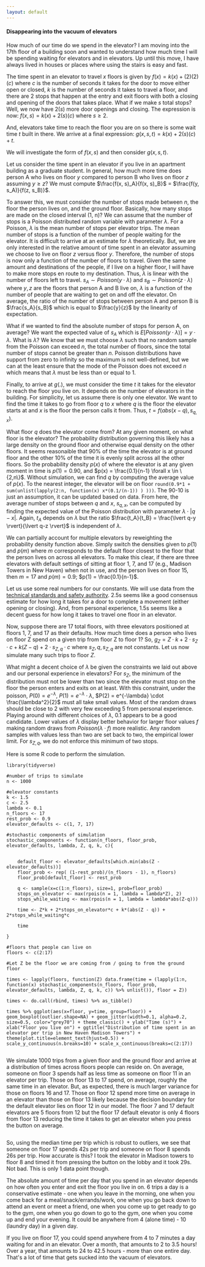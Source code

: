 ```yaml
---
layout: default
---
```


#### Disappearing into the vacuum of elevators

How much of our time do we spend in the elevator? I am moving into the 17th floor of a building soon and wanted to understand how much time I will be spending waiting for elevators and in elevators. Up until this move, I have always lived in houses or places where using the stairs is easy and fast. 

The time spent in an elevator to travel $x$ floors is given by $f(x) = k(x) + (2)(2)(c)$ where $c$ is the number of seconds it takes for the door to move either open or closed, $k$ is the number of seconds it takes to travel a floor, and there are 2 stops that happen at the entry and exit floors with both a closing and opening of the doors that takes place. What if we make $s$ total stops? Well, we now have $2(s)$ more door openings and closing. The expression is now: $f(x, s) = k(x) + 2(s)(c)$ where $s \geq 2$.  

And, elevators take time to reach the floor you are on so there is some wait time $t$ built in there. We arrive at a final expression: $g(x, s, t) = k(x) + 2(s)(c) + t$.

We will investigate the form of $f(x,s)$ and then consider $g(x,s,t)$. 

Let us consider the time spent in an elevator if you live in an apartment building as a graduate student. In general, how much more time does person A who lives on floor $y$ compared to person B who lives on floor $z$ assuming $y \geq z$? We must compute $\frac{f(x, s)_A}{f(x, s)_B}$ = $\frac{f(y, s_A)}{f(z, s_B)}$.

To answer this, we must consider the number of stops made between $n$, the floor the person lives on, and the ground floor. Basically, how many stops are made on the closed interval (1, n)? We can assume that the number of stops is a Poisson distributed random variable with parameter $\lambda$. For a Poisson, $\lambda$ is the mean number of stops per elevator trips. The mean number of stops is a function of the number of people waiting for the elevator. It is difficult to arrive at an estimate for $\lambda$ theoretically. But, we are only interested in the relative amount of time spent in an elevator assuming we choose to live on floor $z$ versus floor $y$. Therefore, the number of stops is now only a function of the number of floors to travel. Given the same amount and destinations of the people, if I live on a higher floor, I will have to make more stops en route to my destination. Thus, $\lambda$ is linear with the number of floors left to travel. $s_A \sim Poisson(y\cdot\lambda)$ and $s_B \sim Poisson(z\cdot\lambda)$  where $y,z$ are the floors that person A and B live on, $\lambda$ is a function of the number of people that are waiting to get on and off the elevator. On average, the ratio of the number of stops between person A and person B is $\frac{s_A}{s_B}$ which is equal to $\frac{y}{z}$ by the linearity of expectation. 

What if we wanted to find the absolute number of stops for person A, on average? We want the expected value of $s_A$ which is $E[Poisson(y\cdot\lambda)] = y\cdot\lambda$. What is $\lambda$? We know that we must choose $\lambda$ such that no random sample from the Poisson can exceed $n$, the total number of floors, since the total number of stops cannot be greater than $n$. Poisson distributions have support from zero to infinity so the maximum is not well-defined, but we can at the least ensure that the mode of the Poisson does not exceed $n$ which means that $\lambda$ must be less than or equal to 1. 

Finally, to arrive at $g(.)$, we must consider the time $t$ it takes for the elevator to reach the floor you live on. It depends on the number of elevators in the building. For simplicity, let us assume there is only one elevator. We want to find the time it takes to go from floor $q$ to $x$ where $q$ is the floor the elevator starts at and $x$ is the floor the person calls it from. Thus, $t = f(abs(x-q),s_{q,x})$. 

What floor $q$ does the elevator come from? At any given moment, on what floor is the elevator? The probability distribution governing this likely has a large density on the ground floor and otherwise equal density on the other floors. It seems reasonaible that 90% of the time the elevator is at ground floor and the other 10% of the time it is evenly split across all the other floors. So the probability density $p(x)$ of where the elevator is at any given moment in time is $p(1) = 0.90$, and $p(x) = \frac{0.1}{n-1} \forall x \in \{2,n\}$. Without simulation, we can find $q$ by computing the average value of $p(x)$. To the nearest integer, the elevator will be on floor `round(0.9*1 + sum(unlist(lapply(2:n, function(x) x*(0.1/(n-1)) ) )))`. The 90-10 is just an assumption, it can be updated based on data. From here, the average number of stops between $q$ and $x$, $s_{q,x}$, can be computed by finding the expected value of the Poisson distribution with parameter $\lambda\cdot\lvert q-x \rvert$. Again, $t_A$ depends on $\lambda$ but the ratio $\frac{t_A}{t_B} = \frac{\lvert q-y \rvert}{\lvert q-z \rvert}$ is independent of $\lambda$. 

We can partially account for multiple elevators by reweighting the probability density function above. Simply switch the densities given to $p(1)$ and $p(m)$ where $m$ corresponds to the default floor closest to the floor that the person lives on across all elevators. To make this clear, if there are three elevators with default settings of sitting at floor 1, 7, and 17  (e.g., Madison Towers in New Haven) when not in use, and the person lives on floor 15, then $m = 17$ and $p(m) = 0.9$; $p(1) = \frac{0.1}{n-1}$.  

Let us use some real numbers for our constants. We will use data from the [technical standards and safety authority](https://www.tssa.org/en/elevating-devices/resources/Documents/Closing-Time-of-Elevator-Horizontal-Sliding-Doors.pdf). 2.5s seems like a good consensus estimate for how long it takes for a door to complete a movement (either opening or closing). And, from personal experience, 1.5s seems like a decent guess for how long it takes to travel one floor in an elevator. 

Now, suppose there are 17 total floors, with three elevators positioned at floors 1, 7, and 17 as their defaults. How much time does a person who lives on floor Z spend on a given trip from floor Z to floor 1? So, $g_Z = Z\cdot k + 2\cdot s_Z \cdot c + k(Z - q) + 2\cdot s_{Z, q}\cdot c$ where $s_Z, q, s_{Z,q}$ are not constants. Let us now simulate many such trips to floor $Z$. 

What might a decent choice of $\lambda$ be given the constraints we laid out above and our personal experience in elevators? For $s_Z$, the minimum of the distribution must not be lower than two since the elevator must stop on the floor the person enters and exits on at least. With this constraint, under the poisson, $P(0) = e^{-\lambda}$, $P(1) = e^{-\lambda} \cdot \lambda$, $P(2) = e^{-\lambda} \cdot \frac{\lambda^2}{2}$ must all take small values. Most of the random draws should be close to 2 with very few exceeding 5 from personal experience. Playing around with different choices of $\lambda$, 0.1 appears to be a good candidate. Lower values of $\lambda$ display better behavior for larger floor values $f$ making random draws from $Poisson(\lambda\cdot f)$ more realistic. Any random samples with values less than two are set back to two, the empirical lower limit. For $s_{Z,q}$, we do not enforce this minimum of two stops.

Here is some R code to perform the simulation. 

```
library(tidyverse)

#number of trips to simulate
n <- 1000

#elevator constants
k <- 1.5
c <- 2.5
lambda <- 0.1
n_floors <- 17
rest_prob <- 0.9
elevator_defaults <- c(1, 7, 17)

#stochastic components of simulation
stochastic_components <- function(n_floors, floor_prob, elevator_defaults, lambda, Z, q, k, c){


	default_floor <- elevator_defaults[which.min(abs(Z - elevator_defaults))]
	floor_prob <- rep( (1-rest_prob)/(n_floors - 1), n_floors)
	floor_prob[default_floor] <- rest_prob

	q <- sample(x=c(1:n_floors), size=1, prob=floor_prob) 
	stops_on_elevator <- max(rpois(n = 1, lambda = lambda*Z), 2)
	stops_while_waiting <- max(rpois(n = 1, lambda = lambda*abs(Z-q)))

	time <- Z*k + 2*stops_on_elevator*c + k*(abs(Z - q)) + 2*stops_while_waiting*c

	time

}

#floors that people can live on
floors <- c(2:17)

#Let Z be the floor we are coming from / going to from the ground floor

times <- lapply(floors, function(Z) data.frame(time = (lapply(1:n, function(x) stochastic_components(n_floors, floor_prob, elevator_defaults, lambda, Z, q, k, c)) %>% unlist()), floor = Z))

times <- do.call(rbind, times) %>% as_tibble()

times %>% ggplot(aes(x=floor, y=time, group=floor)) + geom_boxplot(outlier.shape=NA) + geom_jitter(width=0.1, alpha=0.2, size=0.5, color="grey70") + theme_classic() + ylab("Time (s)") + xlab("Floor you live on") + ggtitle("Distribution of time spent in an elevator per trip in New Haven Madison Towers") + theme(plot.title=element_text(hjust=0.5)) + scale_y_continuous(n.breaks=10) + scale_x_continuous(breaks=c(2:17))
```

![<img src="time-in-elevator-per-trip" width="100"/>](/posts_code/elevator_time_per_trip.png)

We simulate 1000 trips from a given floor and the ground floor and arrive at a distribution of times across floors people can reside on. On average, someone on floor 3 spends half as less time as someone on floor 11 in an elevator per trip. Those on floor 13 to 17 spend, on average, roughly the same time in an elevator. But, as expected, there is much larger variance for those on floors 16 and 17. Those on floor 12 spend more time on average in an elevator than those on floor 13 likely because the decision boundary for the default elevator lies on floor 12 in our model. The floor 7 and 17 default elevators are 5 floors from 12 but the floor 17 default elevator is only 4 floors from floor 13 reducing the time it takes to get an elevator when you press the button on average. 

![<img src="time-in-elevator-per-trip" width="100"/>](/posts_code/median-elevator-time.png)

So, using the median time per trip which is robust to outliers, we see that someone on floor 17 spends 42s per trip and someone on floor 8 spends 26s per trip. How accurate is this? I took the elevator in Madison towers to floor 8 and timed it from pressing the button on the lobby and it took 29s. Not bad. This is only 1 data point though. 

The absolute amount of time per day that you spend in an elevator depends on how often you enter and exit the floor you live in on. 6 trips a day is a conservative estimate - one when you leave in the morning, one when you come back for a meal/snack/errands/work, one when you go back down to attend an event or meet a friend, one when you come up to get ready to go to the gym, one when you go down to go to the gym, one when you come up and end your evening. It could be anywhere from 4 (alone time) - 10 (laundry day) in a given day. 

If you live on floor 17, you could spend anywhere from 4 to 7 minutes a day waiting for and in an elevator. Over a month, that amounts to 2 to 3.5 hours! Over a year, that amounts to 24 to 42.5 hours - more than one entire day. That's a lot of time that gets sucked into the vacuum of elevators.



